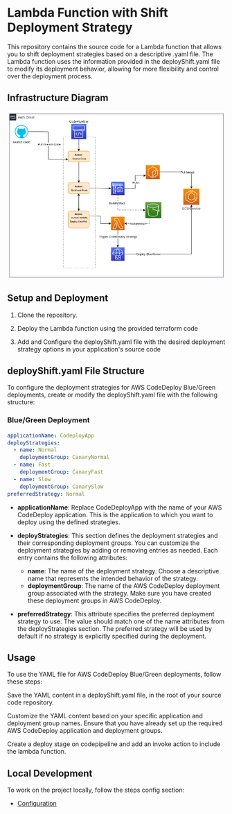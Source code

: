 # Lambda Function with Shift Deployment Strategy


This repository contains the source code for a Lambda function that allows you to shift deployment strategies based on a descriptive .yaml file. The Lambda function uses the information provided in the deployShift.yaml file to modify its deployment behavior, allowing for more flexibility and control over the deployment process.

## Infrastructure Diagram
![diagram](config/assets/invoke_lambda.png)

## Setup and Deployment

1. Clone the repository.

2. Deploy the Lambda function using the provided terraform code

3. Add and Configure the deployShift.yaml file with the desired deployment strategy options in your application's source code



## deployShift.yaml File Structure

To configure the deployment strategies for AWS CodeDeploy Blue/Green deployments, create or modify the deployShift.yaml file with the following structure:

### Blue/Green Deployment
```yaml
applicationName: CodeployApp
deployStrategies:
  - name: Normal
    deploymentGroup: CanaryNormal
  - name: Fast
    deploymentGroup: CanaryFast
  - name: Slow
    deploymentGroup: CanarySlow
preferredStrategy: Normal
```

- **applicationName**: Replace CodeDeployApp with the name of your AWS CodeDeploy application. This is the application to which you want to deploy using the defined strategies. 

- **deployStrategies**: This section defines the deployment strategies and their corresponding deployment groups. You can customize the deployment strategies by adding or removing entries as needed. Each entry contains the following attributes:

    * **name**: The name of the deployment strategy. Choose a descriptive name that represents the intended behavior of the strategy.
    * **deploymentGroup**: The name of the AWS CodeDeploy deployment group associated with the strategy. Make sure you have created these deployment groups in AWS CodeDeploy. 

- **preferredStrategy**: This attribute specifies the preferred deployment strategy to use. The value should match one of the name attributes from the deployStrategies section. The preferred strategy will be used by default if no strategy is explicitly specified during the deployment.



## Usage
To use the YAML file for AWS CodeDeploy Blue/Green deployments, follow these steps:

Save the YAML content in a deployShift.yaml file, in the root of your source code repository.

Customize the YAML content based on your specific application and deployment group names. Ensure that you have already set up the required AWS CodeDeploy application and deployment groups.

Create a deploy stage on codepipeline and add an invoke action to include the lambda function.


## Local Development

To work on the project locally, follow the steps config section:

* [Configuration](config/README.md)
